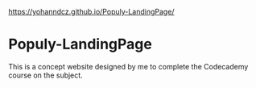 https://yohanndcz.github.io/Populy-LandingPage/

# Populy-LandingPage
This is a concept website designed by me to complete the Codecademy course on the subject.
